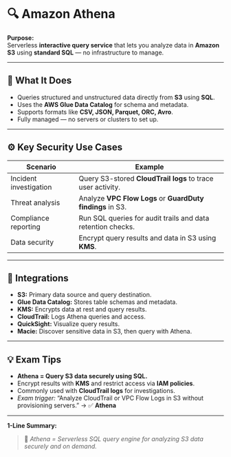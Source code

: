 # 🔍 Amazon Athena

**Purpose:**  
Serverless **interactive query service** that lets you analyze data in **Amazon S3** using **standard SQL** — no infrastructure to manage.

---

## 🔑 What It Does
- Queries structured and unstructured data directly from **S3** using **SQL**.  
- Uses the **AWS Glue Data Catalog** for schema and metadata.  
- Supports formats like **CSV, JSON, Parquet, ORC, Avro**.  
- Fully managed — no servers or clusters to set up.

---

## ⚙️ Key Security Use Cases
| Scenario | Example |
|-----------|----------|
| Incident investigation | Query S3-stored **CloudTrail logs** to trace user activity. |
| Threat analysis | Analyze **VPC Flow Logs** or **GuardDuty findings** in S3. |
| Compliance reporting | Run SQL queries for audit trails and data retention checks. |
| Data security | Encrypt query results and data in S3 using **KMS**. |

---

## 🧭 Integrations
- **S3:** Primary data source and query destination.  
- **Glue Data Catalog:** Stores table schemas and metadata.  
- **KMS:** Encrypts data at rest and query results.  
- **CloudTrail:** Logs Athena queries and access.  
- **QuickSight:** Visualize query results.  
- **Macie:** Discover sensitive data in S3, then query with Athena.  

---

## 💡 Exam Tips
- **Athena = Query S3 data securely using SQL.**  
- Encrypt results with **KMS** and restrict access via **IAM policies**.  
- Commonly used with **CloudTrail logs** for investigations.  
- *Exam trigger:* “Analyze CloudTrail or VPC Flow Logs in S3 without provisioning servers.” → ✅ **Athena**

---

**1-Line Summary:**  
> 🧠 *Athena = Serverless SQL query engine for analyzing S3 data securely and on demand.*

